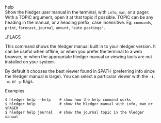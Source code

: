 help\
Show the hledger user manual in the terminal, with `info`, `man`, or a pager.
With a TOPIC argument, open it at that topic if possible.
TOPIC can be any heading in the manual, or a heading prefix, case insensitive.
Eg: `commands`, `print`, `forecast`, `journal`, `amount`, `"auto postings"`.

_FLAGS

This command shows the hledger manual built in to your hledger version.
It can be useful when offline, or when you prefer the terminal to a web browser,
or when the appropriate hledger manual or viewing tools are not installed on your system.

By default it chooses the best viewer found in $PATH
(preferring info since the hledger manual is large).
You can select a particular viewer with the `-i`, `-m`, or `-p` flags.

Examples
```shell
$ hledger help --help    # show how the help command works
$ hledger help           # show the hledger manual with info, man or $PAGER
$ hledger help journal   # show the journal topic in the hledger manual
```
